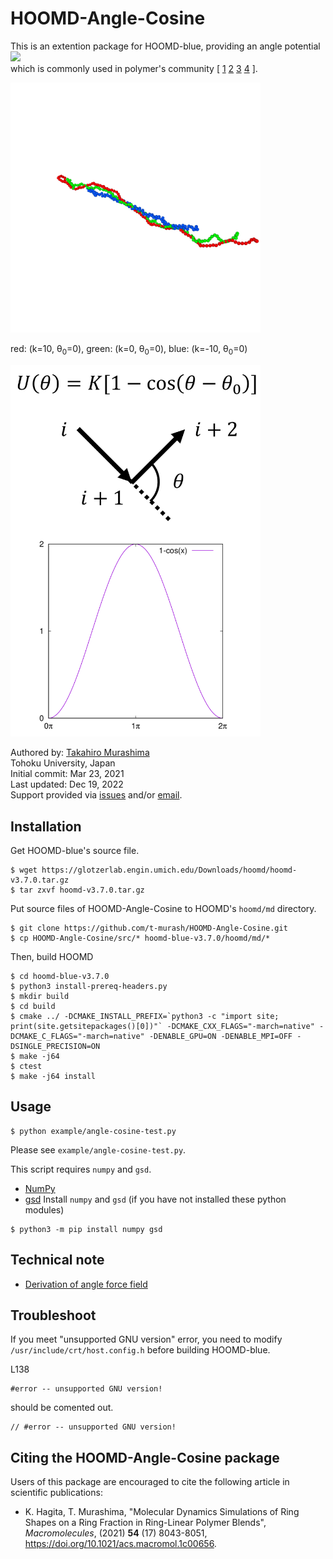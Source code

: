# HOOMD-Angle-Cosine
This is an extention package for HOOMD-blue, providing an angle potential<br>
<img src="https://latex.codecogs.com/gif.latex?&space;U(\theta)=K[1-\cos(\theta-\theta_0)]" /> <br>
which is commonly used in polymer's community [ [1](https://pubs.rsc.org/en/content/articlelanding/1999/CP/a809796h) [2](https://pubs.acs.org/doi/10.1021/ma000058y) [3](https://chemistry-europe.onlinelibrary.wiley.com/doi/10.1002/1439-7641(20010316)2:3%3C180::AID-CPHC180%3E3.0.CO;2-Z) [4](https://pubs.acs.org/doi/10.1021/acs.macromol.9b02428) ].


<img src=https://github.com/t-murash/HOOMD-Angle-Cosine/blob/master/fig/movie.gif width=400px alt="Demo">

red: (k=10, &theta;<sub>0</sub>=0), green: (k=0, &theta;<sub>0</sub>=0), blue: (k=-10, &theta;<sub>0</sub>=0)

<img src=https://github.com/t-murash/HOOMD-Angle-Cosine/blob/master/fig/hoomd-angle-cosine.png width=400px alt="Def.">

Authored by:
[Takahiro Murashima](https://github.com/t-murash)<br>
Tohoku University, Japan<br>
Initial commit: Mar 23, 2021<br>
Last updated: Dec 19, 2022<br>
Support provided via [issues](https://github.com/t-murash/HOOMD-Angle-Cosine/issues) and/or [email](mailto:murasima@cmpt.phys.tohoku.ac.jp).


## Installation
Get HOOMD-blue's source file.
```
$ wget https://glotzerlab.engin.umich.edu/Downloads/hoomd/hoomd-v3.7.0.tar.gz
$ tar zxvf hoomd-v3.7.0.tar.gz
```

Put source files of HOOMD-Angle-Cosine to HOOMD's `hoomd/md` directory.

```
$ git clone https://github.com/t-murash/HOOMD-Angle-Cosine.git
$ cp HOOMD-Angle-Cosine/src/* hoomd-blue-v3.7.0/hoomd/md/*
```

Then, build HOOMD

```
$ cd hoomd-blue-v3.7.0
$ python3 install-prereq-headers.py
$ mkdir build
$ cd build
$ cmake ../ -DCMAKE_INSTALL_PREFIX=`python3 -c "import site; print(site.getsitepackages()[0])"` -DCMAKE_CXX_FLAGS="-march=native" -DCMAKE_C_FLAGS="-march=native" -DENABLE_GPU=ON -DENABLE_MPI=OFF -DSINGLE_PRECISION=ON
$ make -j64
$ ctest
$ make -j64 install
```

## Usage
```
$ python example/angle-cosine-test.py
```
Please see `example/angle-cosine-test.py`.

This script requires `numpy` and `gsd`.
- [NumPy](https://numpy.org/)
- [gsd](https://github.com/glotzerlab/gsd)
Install `numpy` and `gsd` (if you have not installed these python modules)
```
$ python3 -m pip install numpy gsd
```

## Technical note
- [Derivation of angle force field](https://github.com/t-murash/HOOMD-Angle-Cosine/blob/master/doc/Angle-Cosine.pdf)

## Troubleshoot

If you meet "unsupported GNU version" error, you need to modify `/usr/include/crt/host.config.h` before building HOOMD-blue.

L138
```
#error -- unsupported GNU version!
```
should be comented out.
```
// #error -- unsupported GNU version!
```


## Citing the HOOMD-Angle-Cosine package

Users of this package are encouraged to cite the following article in scientific publications:

* K. Hagita, T. Murashima, "Molecular Dynamics Simulations of Ring Shapes on a Ring Fraction in Ring-Linear Polymer Blends", *Macromolecules*, (2021) **54** (17) 8043-8051, https://doi.org/10.1021/acs.macromol.1c00656.



